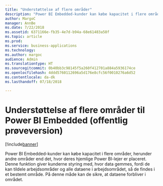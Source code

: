 ```yaml
---
title: "Understøttelse af flere områder"
description: "Power BI Embedded-kunder kan købe kapacitet i flere områder, herunder andre områder end det, hvor deres hjemlige Power BI-lejer er placeret."
author: MargoC
manager: AnnBe
ms.date: 7/22/2018
ms.assetid: 6371166e-fb35-4e7d-b94a-68e61483a58f
ms.topic: article
ms.prod: 
ms.service: business-applications
ms.technology: 
ms.author: margoc
audience: Admin
ms.translationtype: HT
ms.sourcegitcommit: 0b40bb3c98145f5a260f412701a884a5936174ce
ms.openlocfilehash: 4ddd5760112696a5d176e8cfc56f0010276a6d52
ms.contentlocale: da-dk
ms.lasthandoff: 07/18/2018

---
```

#  <a name="multi-region-support-for-power-bi-embedded-public-preview"></a>Understøttelse af flere områder til Power BI Embedded (offentlig prøveversion) 


[!include[banner](../../../includes/banner.md)]

Power BI Embedded-kunder kan købe kapacitet i flere områder, herunder andre områder end det, hvor deres hjemlige Power BI-lejer er placeret. Denne funktion giver kunderne styring med, hvor data gemmes, fordi de kan tildele arbejdsområder og alle dataene i arbejdsområdet, så de findes i et bestemt område. På denne måde kan de sikre, at dataene forbliver i området.

